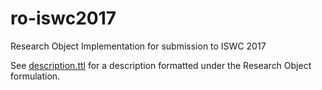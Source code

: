 # ro-iswc2017

Research Object Implementation for submission to ISWC 2017

See [description.ttl](description.ttl) for a description formatted under the Research Object formulation. 
